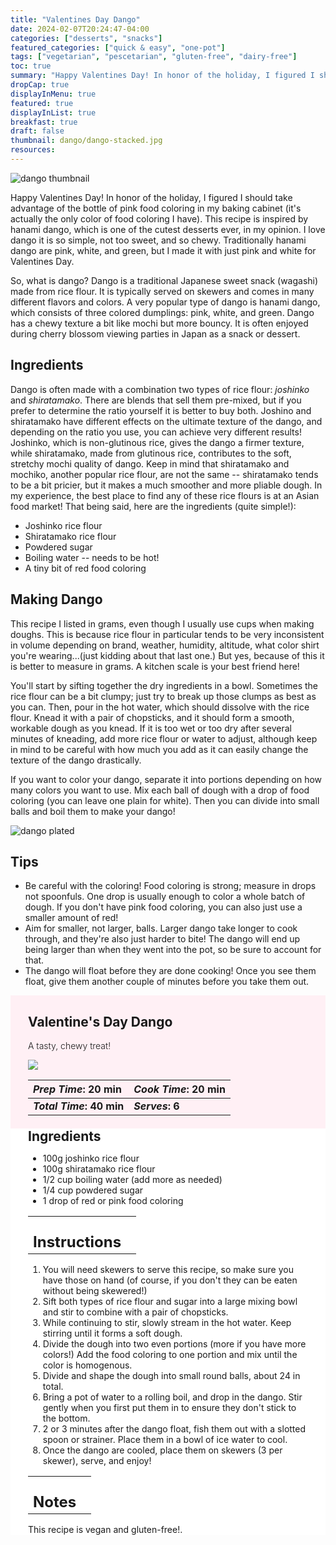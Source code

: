 ```yaml
---
title: "Valentines Day Dango"
date: 2024-02-07T20:24:47-04:00
categories: ["desserts", "snacks"]
featured_categories: ["quick & easy", "one-pot"]
tags: ["vegetarian", "pescetarian", "gluten-free", "dairy-free"]
toc: true
summary: "Happy Valentines Day! In honor of the holiday, I figured I should take advantage of the bottle of pink food coloring in my baking cabinet (it's actually the only color of food coloring I have). This recipe is inspired by hanami dango, which is one of the cutest desserts ever, in my opinion. I love dango it is so simple, not too sweet, and so chewy. Traditionally hanami dango are pink, white, and green, but I made it with just pink and white for Valentines Day."
dropCap: true
displayInMenu: true
featured: true
displayInList: true
breakfast: true
draft: false
thumbnail: dango/dango-stacked.jpg
resources:
---
```


![dango thumbnail](../../dango/dango-stacked.jpg)

Happy Valentines Day! In honor of the holiday, I figured I should take advantage of the bottle of pink food coloring in my baking cabinet (it's actually the only color of food coloring I have). This recipe is inspired by hanami dango, which is one of the cutest desserts ever, in my opinion. I love dango it is so simple, not too sweet, and so chewy. Traditionally hanami dango are pink, white, and green, but I made it with just pink and white for Valentines Day.

So, what is dango? Dango is a traditional Japanese sweet snack (wagashi) made from rice flour. It is typically served on skewers and comes in many different flavors and colors. A very popular type of dango is hanami dango, which consists of three colored dumplings: pink, white, and green. Dango has a chewy texture a bit like mochi but more bouncy. It is often enjoyed during cherry blossom viewing parties in Japan as a snack or dessert.

## Ingredients

Dango is often made with a combination two types of rice flour: _joshinko_ and _shiratamako_. There are blends that sell them pre-mixed, but if you prefer to determine the ratio yourself it is better to buy both. Joshino and shiratamako have different effects on the ultimate texture of the dango, and depending on the ratio you use, you can achieve very different results! Joshinko, which is non-glutinous rice, gives the dango a firmer texture, while shiratamako, made from glutinous rice, contributes to the soft, stretchy mochi quality of dango. Keep in mind that shiratamako and mochiko, another popular rice flour, are not the same -- shiratamako tends to be a bit pricier, but it makes a much smoother and more pliable dough. In my experience, the best place to find any of these rice flours is at an Asian food market! That being said, here are the ingredients (quite simple!):

- Joshinko rice flour
- Shiratamako rice flour
- Powdered sugar
- Boiling water -- needs to be hot!
- A tiny bit of red food coloring

## Making Dango

This recipe I listed in grams, even though I usually use cups when making doughs. This is because rice flour in particular tends to be very inconsistent in volume depending on brand, weather, humidity, altitude, what color shirt you're wearing...(just kidding about that last one.) But yes, because of this it is better to measure in grams. A kitchen scale is your best friend here! 

You'll start by sifting together the dry ingredients in a bowl. Sometimes the rice flour can be a bit clumpy; just try to break up those clumps as best as you can. Then, pour in the hot water, which should dissolve with the rice flour. Knead it with a pair of chopsticks, and it should form a smooth, workable dough as you knead. If it is too wet or too dry after several minutes of kneading, add more rice flour or water to adjust, although keep in mind to be careful with how much you add as it can easily change the texture of the dango drastically. 

If you want to color your dango, separate it into portions depending on how many colors you want to use. Mix each ball of dough with a drop of food coloring (you can leave one plain for white). Then you can divide into small balls and boil them to make your dango!

![dango plated](../../dango/dango-plated.jpg)

## Tips

- Be careful with the coloring! Food coloring is strong; measure in drops not spoonfuls. One drop is usually enough to color a whole batch of dough. If you don't have pink food coloring, you can also just use a smaller amount of red!
- Aim for smaller, not larger, balls. Larger dango take longer to cook through, and they're also just harder to bite! The dango will end up being larger than when they went into the pot, so be sure to account for that.
- The dango will float before they are done cooking! Once you see them float, give them another couple of minutes before you take them out.

<div style = "background-color: lavenderblush;"  id = "recipe"> 
<div style = "background-color:lavenderblush; padding-left:2em; margin-top:0; margin-bottom:0;">

<div style="display:grid; align-items:start; justify-content:space-between; padding-right:2em" class="grid-cols-2 gap-2 md:gap-4 lg:gap-8 xl:gap-12"><div class = "mb-8"><h2>Valentine's Day Dango</h2><p style = "font-weight: 300;">A tasty, chewy treat!</p></div><img src="../../dango/dango-stacked.jpg" class="w-full h-auto mx-auto"/></div>

| _Prep Time_: 20 min  | _Cook Time_: 20 min  |
| :--- | :--- |
| **_Total Time_: 40 min** | **_Serves_: 6**  |

</div>
<div style="background-color: white; padding-left:2em; padding-right:2em; border-width:3px; border-color:lavenderblush; margin-top:0;">
 <div><h2 style = "margin-top:1em; margin-bottom:0;" >Ingredients</h2></div>
 
- 100g joshinko rice flour
- 100g shiratamako rice flour
- 1/2 cup boiling water (add more as needed)
- 1/4 cup powdered sugar
- 1 drop of red or pink food coloring

|   |    |
| :--- | :--- |
| <div><h2 style = "margin-top:1em; margin-bottom:0;" >Instructions</h2></div>|   |

1. You will need skewers to serve this recipe, so make sure you have those on hand (of course, if you don't they can be eaten without being skewered!)
2. Sift both types of rice flour and sugar into a large mixing bowl and stir to combine with a pair of chopsticks.
3. While continuing to stir, slowly stream in the hot water. Keep stirring until it forms a soft dough.
4. Divide the dough into two even portions (more if you have more colors!) Add the food coloring to one portion and mix until the color is homogenous.
5. Divide and shape the dough into small round balls, about 24 in total.
6. Bring a pot of water to a rolling boil, and drop in the dango. Stir gently when you first put them in to ensure they don't stick to the bottom. 
7. 2 or 3 minutes after the dango float, fish them out with a slotted spoon or strainer. Place them in a bowl of ice water to cool. 
8. Once the dango are cooled, place them on skewers (3 per skewer), serve, and enjoy!

|   |    |
| :--- | :--- |
| <div><h2 style = "margin-top:1em; margin-bottom:0;" >Notes</h2></div>|   |

This recipe is vegan and gluten-free!.

</div>
</div>